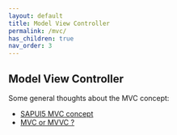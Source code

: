 ```yaml
---
layout: default
title: Model View Controller
permalink: /mvc/
has_children: true
nav_order: 3
---
```


## Model View Controller

Some general thoughts about the MVC concept:

-   [SAPUI5 MVC concept](https://sapui5.hana.ondemand.com/#/topic/91f233476f4d1014b6dd926db0e91070)
-   [MVC or MVVC ?](https://blogs.sap.com/2017/04/06/ui5-architectural-pattern-mvc-mvvm-or-mvwhatever)
